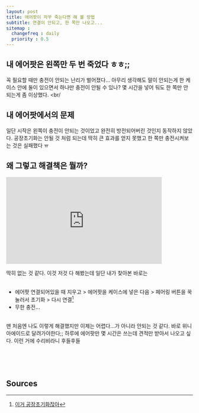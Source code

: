 ```yaml
---
layout: post
title: 에어팟이 자꾸 죽는다면 해 볼 방법
subtitle: 연결이 안되고, 한 쪽만 나오고...
sitemap :
  changefreq : daily
  priority : 0.5
---
```


## 내 에어팟은 왼쪽만 두 번 죽었다 ㅎㅎ;;
꼭 필요할 때만 충전이 안되는 난리가 벌어졌다... 아무리 생각해도 말이 안되는게 한 케이스 안에 둘이 있으면서 하나만 충전이 안될 수 있나? 몇 시간을 넣어 둬도 한 쪽만 안되는게 좀 이상했다.
<br/

## 내 에어팟에서의 문제
일단 시작은 왼쪽이 충전이 안되는 것이었고 완전히 방전되어버린 것인지 동작하지 않았다. 공장초기화는 안될 것 처럼 되는데 딱히 큰 효과를 얻지 못했고 한 쪽만 충전시켜보는 것은 실패했다 ㅠ&nbsp; &nbsp; &nbsp;
<br/>

## 왜 그렇고 해결책은 뭘까?
<iframe src="https://jjalbot.com/embed/aYow8lwKz" width="420px" height="235px" frameborder="0" via="Jjalbot__embed" allowfullscreen></iframe><p><a href="https://jjalbot.com/jjals/aYow8lwKz"></a></p>
딱히 없는 것 같다. 이것 저것 다 해봤는데 일단 내가 찾아본 바로는
<br/><br/>

* 에어팟 연결되어있을 때 지우고 > 에어팟을 케이스에 넣은 다음 > 페어링 버튼을 꾹 눌러서 초기화 > 다시 연결[^1]
* 무한 충전...

<br/>
맨 처음엔 나도 이렇게 해결했지만 이제는 어렵다...가 아니라 안되는 것 같다. 바로 위니아에이드로 달려가야한다;; 하루에 에어팟만 몇 시간은 쓰는데 견적만 받아서 나오고 싶다. 이런 거에 수리비라니 후들후들

<br/><br/><br/>
## Sources
[^1]: [이거 공장초기화잖아](https://www.reddit.com/r/airpods/comments/bn5zw8/airpods_flashing_green_light_and_right_airpod_not/)